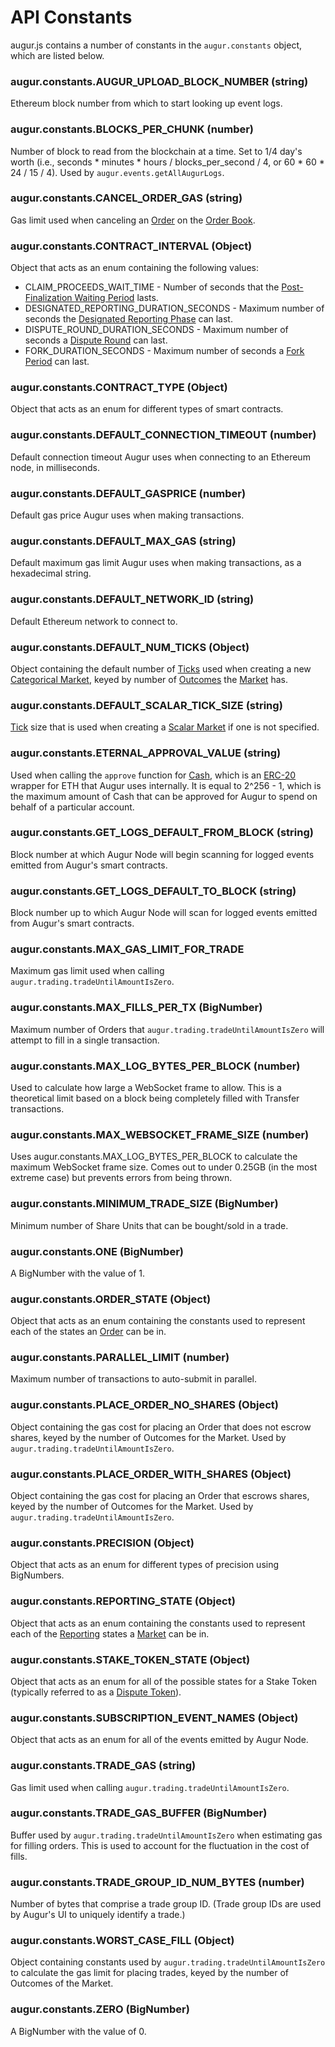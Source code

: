 API Constants
========
augur.js contains a number of constants in the `augur.constants` object, which are listed below.

### augur.constants.AUGUR_UPLOAD_BLOCK_NUMBER (string)

Ethereum block number from which to start looking up event logs.

### augur.constants.BLOCKS_PER_CHUNK (number)

Number of block to read from the blockchain at a time. Set to 1/4 day's worth (i.e., seconds * minutes * hours / blocks_per_second / 4, or 60 * 60 * 24 / 15 / 4). Used by `augur.events.getAllAugurLogs`.

### augur.constants.CANCEL_ORDER_GAS (string)

Gas limit used when canceling an [Order](#order) on the [Order Book](#order-book).

### augur.constants.CONTRACT_INTERVAL (Object)

Object that acts as an enum containing the following values: 

* CLAIM_PROCEEDS_WAIT_TIME - Number of seconds that the [Post-Finalization Waiting Period](#post-finalization-waiting-period) lasts.
* DESIGNATED_REPORTING_DURATION_SECONDS - Maximum number of seconds the [Designated Reporting Phase](#designated-reporting-phase) can last.
* DISPUTE_ROUND_DURATION_SECONDS - Maximum number of seconds a [Dispute Round](#dispute-round-phase) can last.
* FORK_DURATION_SECONDS - Maximum number of seconds a [Fork Period](#fork-period) can last.

### augur.constants.CONTRACT_TYPE (Object)

Object that acts as an enum for different types of smart contracts.

### augur.constants.DEFAULT_CONNECTION_TIMEOUT (number)

Default connection timeout Augur uses when connecting to an Ethereum node, in milliseconds.

### augur.constants.DEFAULT_GASPRICE (number)

Default gas price Augur uses when making transactions.

### augur.constants.DEFAULT_MAX_GAS (string)

Default maximum gas limit Augur uses when making transactions, as a hexadecimal string.

### augur.constants.DEFAULT_NETWORK_ID (string)

Default Ethereum network to connect to.

### augur.constants.DEFAULT_NUM_TICKS (Object)

Object containing the default number of [Ticks](#tick) used when creating a new [Categorical Market](#categorical-market), keyed by number of [Outcomes](#outcome) the [Market](#market) has.

### augur.constants.DEFAULT_SCALAR_TICK_SIZE (string)

[Tick](#tick) size that is used when creating a [Scalar Market](#scalar-market) if one is not specified.

### augur.constants.ETERNAL_APPROVAL_VALUE (string)

Used when calling the `approve` function for [Cash](#cash), which is an [ERC-20](https://en.wikipedia.org/wiki/ERC20) wrapper for ETH that Augur uses internally. It is equal to 2^256 - 1, which is the maximum amount of Cash that can be approved for Augur to spend on behalf of a particular account.

### augur.constants.GET_LOGS_DEFAULT_FROM_BLOCK (string)

Block number at which Augur Node will begin scanning for logged events emitted from Augur's smart contracts.

### augur.constants.GET_LOGS_DEFAULT_TO_BLOCK (string)

Block number up to which Augur Node will scan for logged events emitted from Augur's smart contracts.

### augur.constants.MAX_GAS_LIMIT_FOR_TRADE

Maximum gas limit used when calling `augur.trading.tradeUntilAmountIsZero`.

### augur.constants.MAX_FILLS_PER_TX (BigNumber)

Maximum number of Orders that `augur.trading.tradeUntilAmountIsZero` will attempt to fill in a single transaction.

### augur.constants.MAX_LOG_BYTES_PER_BLOCK (number)

Used to calculate how large a WebSocket frame to allow. This is a theoretical limit based on a block being completely filled with Transfer transactions.

### augur.constants.MAX_WEBSOCKET_FRAME_SIZE (number)

Uses augur.constants.MAX_LOG_BYTES_PER_BLOCK to calculate the maximum WebSocket frame size. Comes out to under 0.25GB (in the most extreme case) but prevents errors from being thrown.

### augur.constants.MINIMUM_TRADE_SIZE (BigNumber)

Minimum number of Share Units that can be bought/sold in a trade.

### augur.constants.ONE (BigNumber)

A BigNumber with the value of 1.

### augur.constants.ORDER_STATE (Object)

Object that acts as an enum containing the constants used to represent each of the states an [Order](#order) can be in.

### augur.constants.PARALLEL_LIMIT (number)

Maximum number of transactions to auto-submit in parallel.

### augur.constants.PLACE_ORDER_NO_SHARES (Object)

Object containing the gas cost for placing an Order that does not escrow shares, keyed by the number of Outcomes for the Market. Used by `augur.trading.tradeUntilAmountIsZero`.

### augur.constants.PLACE_ORDER_WITH_SHARES (Object)

Object containing the gas cost for placing an Order that escrows shares, keyed by the number of Outcomes for the Market. Used by `augur.trading.tradeUntilAmountIsZero`.

### augur.constants.PRECISION (Object)

Object that acts as an enum for different types of precision using BigNumbers.

### augur.constants.REPORTING_STATE (Object)

Object that acts as an enum containing the constants used to represent each of the [Reporting](report) states a [Market](#market) can be in.

### augur.constants.STAKE_TOKEN_STATE (Object)

Object that acts as an enum for all of the possible states for a Stake Token (typically referred to as a [Dispute Token](#dispute-token)).

### augur.constants.SUBSCRIPTION_EVENT_NAMES (Object)

Object that acts as an enum for all of the events emitted by Augur Node.

### augur.constants.TRADE_GAS (string)

Gas limit used when calling `augur.trading.tradeUntilAmountIsZero`.

### augur.constants.TRADE_GAS_BUFFER (BigNumber)

Buffer used by `augur.trading.tradeUntilAmountIsZero` when estimating gas for filling orders. This is used to account for the fluctuation in the cost of fills.

### augur.constants.TRADE_GROUP_ID_NUM_BYTES (number)

Number of bytes that comprise a trade group ID. (Trade group IDs are used by Augur's UI to uniquely identify a trade.)

### augur.constants.WORST_CASE_FILL (Object)

Object containing constants used by `augur.trading.tradeUntilAmountIsZero` to calculate the gas limit for placing trades, keyed by the number of Outcomes of the Market.

### augur.constants.ZERO (BigNumber)

A BigNumber with the value of 0.